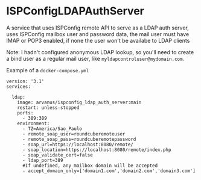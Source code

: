 ﻿# ISPConfigLDAPAuthServer

A service that uses ISPConfig remote API to serve as a LDAP auth server, uses ISPConfig mailbox user and password data, the mail user must have IMAP or POP3 enabled, if none the user won't be availabe to LDAP clients

Note: I hadn't configured anonymous LDAP lookup, so you'll need to create a bind user as a regular mail user, like `myldapcontroluser@mydomain.com`.

Example of a `docker-compose.yml`

```
version: '3.1'
services:

  ldap:
    image: arvanus/ispconfig_ldap_auth_server:main
    restart: unless-stopped
    ports:
      - 389:389
    environment:
      - TZ=America/Sao_Paulo
      - remote_soap_user=roundcuberemoteuser
      - remote_soap_pass=roundcuberemotepassword
      - soap_url=https://localhost:8080/remote/
      - soap_location=https://localhost:8080/remote/index.php
      - soap_validate_cert=false
      - ldap_port=389
      #If undefined, any mailbox domain will be accepted
      - accept_domain_only=['domain1.com','domain2.com','domain3.com']
```


